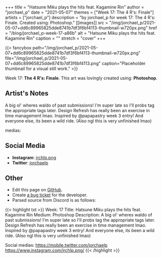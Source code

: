 +++
title =       "Hatsune Miku plays the hits feat. Kagamine Rin"
author =      "jorchael_p"
date =        "2021-05-07"
themes =      ["Week 17: The 4 R's: Finale"]
artists =     ["jorchael_p"]
description = "by jorchael_p for week 17: The 4 R's: Finale. Created using: Photoshop."
[[images]]
      src = "/img/jorchael_p/2021-05-07+dd6c89965825dde8741b7df3f6bf4113-thumbnail-w720px.png"
      href = "/blog/jorchael_p-week-17-a86b"
      alt = "Hatsune Miku plays the hits feat. Kagamine Rin"
      caption = ""
      stretch = "cover"
+++

{{< fancybox path="/img/jorchael_p/2021-05-07+dd6c89965825dde8741b7df3f6bf4113-thumbnail-w720px.png" file="/img/jorchael_p/2021-05-07+dd6c89965825dde8741b7df3f6bf4113.png" caption="Placeholder thumbnail for a visual still work." >}}


Week 17: **The 4 R's: Finale**. This art was lovingly created using: **Photoshop**.

## Artist's Notes

A big ol' wheres waldo of past submissions! I'm super late so I'll probs tag the appropriate tags later. Design Refresh has really been an exercise in time management lmao. Inspired by @papapastry week 3 entry! And everyone else, its been a wild ride. 
(Also ngl this is very unfinished lmao)

medias:

## Social Media

- **Instagram**: <a href='https://instagram.com/jrchlp.png' target='_blank'>jrchlp.png</a>
- **Twitter**: <a href='https://twitter.com/jorchaelp' target='_blank'>jorchaelp</a>

## Other

- Edit this page on [GitHub](https://github.com/teaminkling/web-refresh/edit/main/content/blog/jorchael_p-week-17-a86b.md).
- Create [a bug ticket](https://github.com/teaminkling/web-refresh/issues/new?assignees=&labels=bug&template=problem-report.md&title=) for the developer.
- Parsed source from Discord is as follows:

{{< highlight txt >}}
Week: 17
Title: Hatsune Miku plays the hits feat. Kagamine Rin
Medium: Photoshop
Description: A big ol' wheres waldo of past submissions! I'm super late so I'll probs tag the appropriate tags later. Design Refresh has really been an exercise in time management lmao. Inspired by @papapastry week 3 entry! And everyone else, its been a wild ride. 
(Also ngl this is very unfinished lmao)

Social medias:
https://mobile.twitter.com/jorchaelp
https://www.instagram.com/jrchlp.png/
{{< /highlight >}}